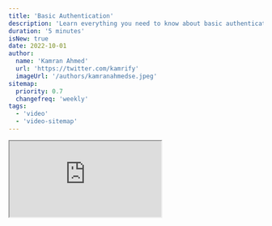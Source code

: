 ```yaml
---
title: 'Basic Authentication'
description: 'Learn everything you need to know about basic authentication'
duration: '5 minutes'
isNew: true
date: 2022-10-01
author:
  name: 'Kamran Ahmed'
  url: 'https://twitter.com/kamrify'
  imageUrl: '/authors/kamranahmedse.jpeg'
sitemap:
  priority: 0.7
  changefreq: 'weekly'
tags:
  - 'video'
  - 'video-sitemap'
---
```


<iframe class="w-full aspect-video mb-5" src="https://www.youtube.com/embed/mwccHwUn7Gc" title="Basic Authentication | Authentication Series"></iframe>
